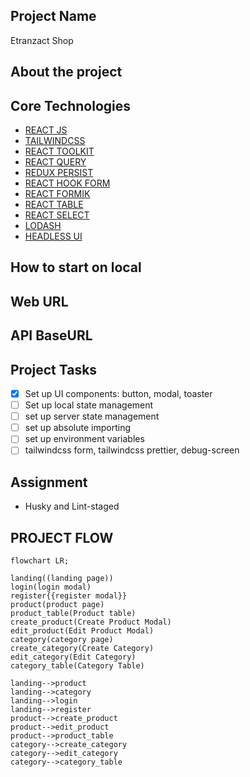 ## Project Name
Etranzact Shop

## About the project

## Core Technologies

- [REACT JS](https://react.dev/learn)
- [TAILWINDCSS](https://tailwindcss.com/)
- [REACT TOOLKIT]()
- [REACT QUERY]()
- [REDUX PERSIST]()
- [REACT HOOK FORM]()
- [REACT FORMIK]()
- [REACT TABLE]()
- [REACT SELECT]()
- [LODASH]()
- [HEADLESS UI](https://headlessui.com/react)
  
## How to start on local

## Web URL


## API BaseURL


## Project Tasks

- [X] Set up UI components: button, modal, toaster
- [ ] Set up local state management
- [ ] set up server state management
- [ ] set up absolute importing
- [ ] set up environment variables
- [ ] tailwindcss form, tailwindcss prettier, debug-screen

## Assignment
- Husky and Lint-staged


## PROJECT FLOW
```mermaid
flowchart LR;

landing((landing page))
login(login modal)
register{{register modal}}
product(product page)
product_table(Product table)
create_product(Create Product Modal)
edit_product(Edit Product Modal)
category(category page)
create_category(Create Category)
edit_category(Edit Category)
category_table(Category Table)

landing-->product
landing-->category
landing-->login
landing-->register
product-->create_product
product-->edit_product
product-->product_table
category-->create_category
category-->edit_category
category-->category_table
```